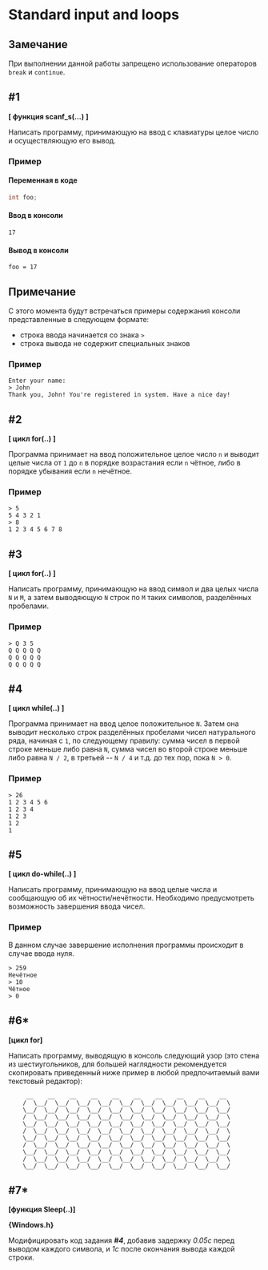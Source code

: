 # Standard input and loops

## Замечание

При выполнении данной работы запрещено использование операторов `break` и `continue`.

## #1

**[ функция scanf_s(...) ]**

Написать программу, принимающую на ввод с клавиатуры целое число и осуществляющую его вывод.

### Пример

#### Переменная в коде

```c
int foo;
```

#### Ввод в консоли

```
17
```

#### Вывод в консоли

```
foo = 17
```

## Примечание

С этого момента будут встречаться примеры содержания консоли представленные в следующем формате:

* строка ввода начинается со знака `>`
* строка вывода не содержит специальных знаков

### Пример

```
Enter your name:
> John
Thank you, John! You're registered in system. Have a nice day!
```

## #2

**[ цикл for(..) ]**

Программа принимает на ввод положительное целое число `n` и выводит целые числа от `1` до `n` в порядке возрастания если `n` чётное, либо в порядке убывания если `n` нечётное.

### Пример

```
> 5
5 4 3 2 1
> 8
1 2 3 4 5 6 7 8
```

## #3

**[ цикл for(..) ]**

Написать программу, принимающую на ввод символ и два целых числа `N` и `M`, а затем выводяющую `N` строк по `M` таких символов, разделённых пробелами.

### Пример

```
> Q 3 5
Q Q Q Q Q
Q Q Q Q Q
Q Q Q Q Q
```

## #4

**[ цикл while(..) ]**

Программа принимает на ввод целое положительное `N`. Затем она выводит несколько строк разделённых пробелами чисел натурального ряда, начиная с `1`, по следующему правилу: сумма чисел в первой строке меньше либо равна `N`, сумма чисел во второй строке меньше либо равна `N / 2`, в третьей -- `N / 4` и т.д. до тех пор, пока `N > 0`.

### Пример

```
> 26
1 2 3 4 5 6
1 2 3 4
1 2 3
1 2
1
```



## #5

**[ цикл do-while(..) ]**

Написать программу, принимающую на ввод целые числа и сообщающую об их чётности/нечётности. Необходимо предусмотреть возможность завершения ввода чисел.

### Пример

В данном случае завершение исполнения программы происходит в случае ввода нуля.

```
> 259
Нечётное
> 10
Чётное
> 0
```

## #6*

**[цикл for]**

Написать программу, выводящую в консоль следующий узор (это стена из шестиугольников, для большей наглядности рекомендуется скопировать приведенный ниже пример в любой предпочитаемый вами текстовый редактор):

```
	 __    __    __    __    __    __    __    __    __    __  
	/  \__/  \__/  \__/  \__/  \__/  \__/  \__/  \__/  \__/  \
	\__/  \__/  \__/  \__/  \__/  \__/  \__/  \__/  \__/  \__/ 
	/  \__/  \__/  \__/  \__/  \__/  \__/  \__/  \__/  \__/  \
	\__/  \__/  \__/  \__/  \__/  \__/  \__/  \__/  \__/  \__/ 
	/  \__/  \__/  \__/  \__/  \__/  \__/  \__/  \__/  \__/  \
	\__/  \__/  \__/  \__/  \__/  \__/  \__/  \__/  \__/  \__/ 
	/  \__/  \__/  \__/  \__/  \__/  \__/  \__/  \__/  \__/  \
	\__/  \__/  \__/  \__/  \__/  \__/  \__/  \__/  \__/  \__/ 
	/  \__/  \__/  \__/  \__/  \__/  \__/  \__/  \__/  \__/  \
	\__/  \__/  \__/  \__/  \__/  \__/  \__/  \__/  \__/  \__/ 
```

## #7*

**[функция Sleep(..)]**

**{Windows.h}**

Модифицировать код задания _**#4**_, добавив задержку _0.05с_ перед выводом каждого символа, и _1с_ после окончания вывода каждой строки.

